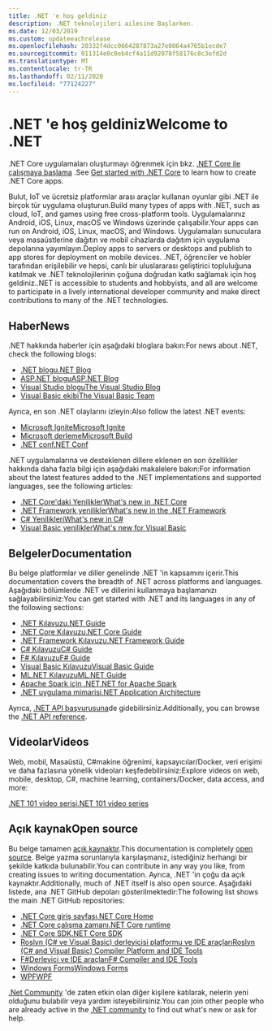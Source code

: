 ```yaml
---
title: .NET 'e hoş geldiniz
description: .NET teknolojileri ailesine Başlarken.
ms.date: 12/03/2019
ms.custom: updateeachrelease
ms.openlocfilehash: 20332f4dcc0664287873a27e0064a4765b1ecde7
ms.sourcegitcommit: 011314e0c8eb4cf4a11d92078f58176c8c3efd2d
ms.translationtype: MT
ms.contentlocale: tr-TR
ms.lasthandoff: 02/11/2020
ms.locfileid: "77124227"
---
```

# <a name="welcome-to-net"></a><span data-ttu-id="fe91d-103">.NET 'e hoş geldiniz</span><span class="sxs-lookup"><span data-stu-id="fe91d-103">Welcome to .NET</span></span>

<span data-ttu-id="fe91d-104">.NET Core uygulamaları oluşturmayı öğrenmek için bkz. [.NET Core ile çalışmaya başlama](core/get-started.md) .</span><span class="sxs-lookup"><span data-stu-id="fe91d-104">See [Get started with .NET Core](core/get-started.md) to learn how to create .NET Core apps.</span></span>

<span data-ttu-id="fe91d-105">Bulut, IoT ve ücretsiz platformlar arası araçlar kullanan oyunlar gibi .NET ile birçok tür uygulama oluşturun.</span><span class="sxs-lookup"><span data-stu-id="fe91d-105">Build many types of apps with .NET, such as cloud, IoT, and games using free cross-platform tools.</span></span> <span data-ttu-id="fe91d-106">Uygulamalarınız Android, iOS, Linux, macOS ve Windows üzerinde çalışabilir.</span><span class="sxs-lookup"><span data-stu-id="fe91d-106">Your apps can run on Android, iOS, Linux, macOS, and Windows.</span></span> <span data-ttu-id="fe91d-107">Uygulamaları sunuculara veya masaüstlerine dağıtın ve mobil cihazlarda dağıtım için uygulama depolarına yayımlayın.</span><span class="sxs-lookup"><span data-stu-id="fe91d-107">Deploy apps to servers or desktops and publish to app stores for deployment on mobile devices.</span></span> <span data-ttu-id="fe91d-108">.NET, öğrenciler ve hobler tarafından erişilebilir ve hepsi, canlı bir uluslararası geliştirici topluluğuna katılmak ve .NET teknolojilerinin çoğuna doğrudan katkı sağlamak için hoş geldiniz.</span><span class="sxs-lookup"><span data-stu-id="fe91d-108">.NET is accessible to students and hobbyists, and all are welcome to participate in a lively international developer community and make direct contributions to many of the .NET technologies.</span></span>

## <a name="news"></a><span data-ttu-id="fe91d-109">Haber</span><span class="sxs-lookup"><span data-stu-id="fe91d-109">News</span></span>

<span data-ttu-id="fe91d-110">.NET hakkında haberler için aşağıdaki bloglara bakın:</span><span class="sxs-lookup"><span data-stu-id="fe91d-110">For news about .NET, check the following blogs:</span></span>

- [<span data-ttu-id="fe91d-111">.NET blogu</span><span class="sxs-lookup"><span data-stu-id="fe91d-111">.NET Blog</span></span>](https://devblogs.microsoft.com/dotnet/)
- [<span data-ttu-id="fe91d-112">ASP.NET blogu</span><span class="sxs-lookup"><span data-stu-id="fe91d-112">ASP.NET Blog</span></span>](https://devblogs.microsoft.com/aspnet/)
- [<span data-ttu-id="fe91d-113">Visual Studio blogu</span><span class="sxs-lookup"><span data-stu-id="fe91d-113">The Visual Studio Blog</span></span>](https://devblogs.microsoft.com/visualstudio/)
- [<span data-ttu-id="fe91d-114">Visual Basic ekibi</span><span class="sxs-lookup"><span data-stu-id="fe91d-114">The Visual Basic Team</span></span>](https://devblogs.microsoft.com/vbteam/)

<span data-ttu-id="fe91d-115">Ayrıca, en son .NET olaylarını izleyin:</span><span class="sxs-lookup"><span data-stu-id="fe91d-115">Also follow the latest .NET events:</span></span>

- [<span data-ttu-id="fe91d-116">Microsoft Ignite</span><span class="sxs-lookup"><span data-stu-id="fe91d-116">Microsoft Ignite</span></span>](https://www.microsoft.com/ignite)
- [<span data-ttu-id="fe91d-117">Microsoft derleme</span><span class="sxs-lookup"><span data-stu-id="fe91d-117">Microsoft Build</span></span>](https://www.microsoft.com/build)
- [<span data-ttu-id="fe91d-118">.NET conf</span><span class="sxs-lookup"><span data-stu-id="fe91d-118">.NET Conf</span></span>](https://www.dotnetconf.net/)

<span data-ttu-id="fe91d-119">.NET uygulamalarına ve desteklenen dillere eklenen en son özellikler hakkında daha fazla bilgi için aşağıdaki makalelere bakın:</span><span class="sxs-lookup"><span data-stu-id="fe91d-119">For information about the latest features added to the .NET implementations and supported languages, see the following articles:</span></span>

- [<span data-ttu-id="fe91d-120">​.NET Core'daki Yenilikler</span><span class="sxs-lookup"><span data-stu-id="fe91d-120">What's new in .NET Core</span></span>](core/whats-new/index.md)
- [<span data-ttu-id="fe91d-121">.NET Framework yenilikler</span><span class="sxs-lookup"><span data-stu-id="fe91d-121">What's new in the .NET Framework</span></span>](framework/whats-new/index.md)
- [<span data-ttu-id="fe91d-122">C# Yenilikleri</span><span class="sxs-lookup"><span data-stu-id="fe91d-122">What's new in C#</span></span>](csharp/whats-new/index.md)
- [<span data-ttu-id="fe91d-123">Visual Basic yenilikler</span><span class="sxs-lookup"><span data-stu-id="fe91d-123">What's new for Visual Basic</span></span>](visual-basic/getting-started/whats-new.md)

## <a name="documentation"></a><span data-ttu-id="fe91d-124">Belgeler</span><span class="sxs-lookup"><span data-stu-id="fe91d-124">Documentation</span></span>

<span data-ttu-id="fe91d-125">Bu belge platformlar ve diller genelinde .NET 'in kapsamını içerir.</span><span class="sxs-lookup"><span data-stu-id="fe91d-125">This documentation covers the breadth of .NET across platforms and languages.</span></span> <span data-ttu-id="fe91d-126">Aşağıdaki bölümlerde .NET ve dillerini kullanmaya başlamanızı sağlayabilirsiniz:</span><span class="sxs-lookup"><span data-stu-id="fe91d-126">You can get started with .NET and its languages in any of the following sections:</span></span>

- [<span data-ttu-id="fe91d-127">.NET Kılavuzu</span><span class="sxs-lookup"><span data-stu-id="fe91d-127">.NET Guide</span></span>](standard/index.md)
- [<span data-ttu-id="fe91d-128">.NET Core Kılavuzu</span><span class="sxs-lookup"><span data-stu-id="fe91d-128">.NET Core Guide</span></span>](core/index.md)
- [<span data-ttu-id="fe91d-129">.NET Framework Kılavuzu</span><span class="sxs-lookup"><span data-stu-id="fe91d-129">.NET Framework Guide</span></span>](framework/index.md)
- [<span data-ttu-id="fe91d-130">C# Kılavuzu</span><span class="sxs-lookup"><span data-stu-id="fe91d-130">C# Guide</span></span>](csharp/index.yml)
- [<span data-ttu-id="fe91d-131">F# Kılavuzu</span><span class="sxs-lookup"><span data-stu-id="fe91d-131">F# Guide</span></span>](fsharp/index.yml)
- [<span data-ttu-id="fe91d-132">Visual Basic Kılavuzu</span><span class="sxs-lookup"><span data-stu-id="fe91d-132">Visual Basic Guide</span></span>](visual-basic/index.yml)
- [<span data-ttu-id="fe91d-133">ML.NET Kılavuzu</span><span class="sxs-lookup"><span data-stu-id="fe91d-133">ML.NET Guide</span></span>](machine-learning/index.yml)
- [<span data-ttu-id="fe91d-134">Apache Spark için .NET</span><span class="sxs-lookup"><span data-stu-id="fe91d-134">.NET for Apache Spark</span></span>](spark/index.yml)
- [<span data-ttu-id="fe91d-135">.NET uygulama mimarisi</span><span class="sxs-lookup"><span data-stu-id="fe91d-135">.NET Application Architecture</span></span>](architecture/index.yml)

<span data-ttu-id="fe91d-136">Ayrıca, [.NET API başvurusuna](/dotnet/api)de gidebilirsiniz.</span><span class="sxs-lookup"><span data-stu-id="fe91d-136">Additionally, you can browse the [.NET API reference](/dotnet/api).</span></span>

## <a name="videos"></a><span data-ttu-id="fe91d-137">Videolar</span><span class="sxs-lookup"><span data-stu-id="fe91d-137">Videos</span></span>

<span data-ttu-id="fe91d-138">Web, mobil, Masaüstü, C#makine öğrenimi, kapsayıcılar/Docker, veri erişimi ve daha fazlasına yönelik videoları keşfedebilirsiniz:</span><span class="sxs-lookup"><span data-stu-id="fe91d-138">Explore videos on web, mobile, desktop, C#, machine learning, containers/Docker, data access, and more:</span></span>

[<span data-ttu-id="fe91d-139">.NET 101 video serisi</span><span class="sxs-lookup"><span data-stu-id="fe91d-139">.NET 101 video series</span></span>](https://dotnet.microsoft.com/learn/videos)

## <a name="open-source"></a><span data-ttu-id="fe91d-140">Açık kaynak</span><span class="sxs-lookup"><span data-stu-id="fe91d-140">Open source</span></span>

<span data-ttu-id="fe91d-141">Bu belge tamamen [açık kaynaktır](https://github.com/dotnet/docs).</span><span class="sxs-lookup"><span data-stu-id="fe91d-141">This documentation is completely [open source](https://github.com/dotnet/docs).</span></span> <span data-ttu-id="fe91d-142">Belge yazma sorunlarıyla karşılaşmanız, istediğiniz herhangi bir şekilde katkıda bulunabilir.</span><span class="sxs-lookup"><span data-stu-id="fe91d-142">You can contribute in any way you like, from creating issues to writing documentation.</span></span> <span data-ttu-id="fe91d-143">Ayrıca, .NET 'in çoğu da açık kaynaktır.</span><span class="sxs-lookup"><span data-stu-id="fe91d-143">Additionally, much of .NET itself is also open source.</span></span> <span data-ttu-id="fe91d-144">Aşağıdaki listede, ana .NET GitHub depoları gösterilmektedir:</span><span class="sxs-lookup"><span data-stu-id="fe91d-144">The following list shows the main .NET GitHub repositories:</span></span>

- [<span data-ttu-id="fe91d-145">.NET Core giriş sayfası</span><span class="sxs-lookup"><span data-stu-id="fe91d-145">.NET Core Home</span></span>](https://github.com/dotnet/core)
- [<span data-ttu-id="fe91d-146">.NET Core çalışma zamanı</span><span class="sxs-lookup"><span data-stu-id="fe91d-146">.NET Core runtime</span></span>](https://github.com/dotnet/runtime)
- [<span data-ttu-id="fe91d-147">.NET Core SDK</span><span class="sxs-lookup"><span data-stu-id="fe91d-147">.NET Core SDK</span></span>](https://github.com/dotnet/sdk)
- [<span data-ttu-id="fe91d-148">Roslyn (C# ve Visual Basic) derleyicisi platformu ve IDE araçları</span><span class="sxs-lookup"><span data-stu-id="fe91d-148">Roslyn (C# and Visual Basic) Compiler Platform and IDE Tools</span></span>](https://github.com/dotnet/roslyn)
- [<span data-ttu-id="fe91d-149">F#Derleyici ve IDE araçları</span><span class="sxs-lookup"><span data-stu-id="fe91d-149">F# Compiler and IDE Tools</span></span>](https://github.com/dotnet/fsharp)
- [<span data-ttu-id="fe91d-150">Windows Forms</span><span class="sxs-lookup"><span data-stu-id="fe91d-150">Windows Forms</span></span>](https://github.com/dotnet/winforms)
- [<span data-ttu-id="fe91d-151">WPF</span><span class="sxs-lookup"><span data-stu-id="fe91d-151">WPF</span></span>](https://github.com/dotnet/wpf)

<span data-ttu-id="fe91d-152">[.Net Community](https://dotnet.microsoft.com/platform/community) 'de zaten etkin olan diğer kişilere katılarak, nelerin yeni olduğunu bulabilir veya yardım isteyebilirsiniz.</span><span class="sxs-lookup"><span data-stu-id="fe91d-152">You can join other people who are already active in the [.NET community](https://dotnet.microsoft.com/platform/community) to find out what's new or ask for help.</span></span>
